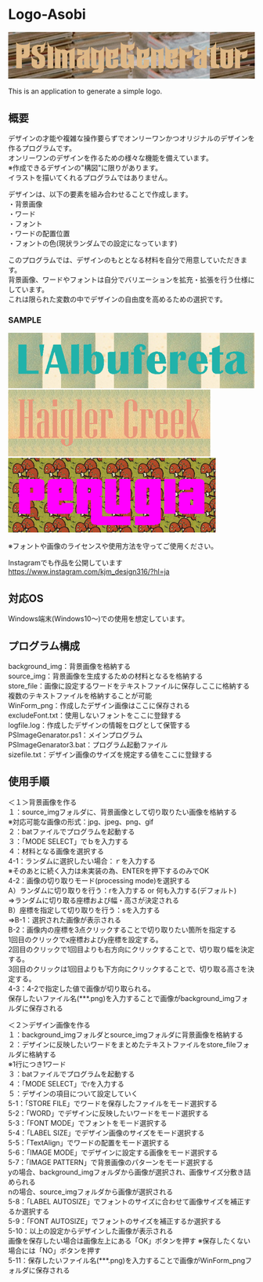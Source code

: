 # Logo-Asobi
![logo](logo/logo1.png)  

This is an application to generate a simple logo.

## 概要
デザインの才能や複雑な操作要らずでオンリーワンかつオリジナルのデザインを作るプログラムです。  
オンリーワンのデザインを作るための様々な機能を備えています。  
※作成できるデザインの"構図"に限りがあります。  
  イラストを描いてくれるプログラムではありません。  

デザインは、以下の要素を組み合わせることで作成します。  
・背景画像  
・ワード  
・フォント  
・ワードの配置位置  
・フォントの色(現状ランダムでの設定になっています)  

このプログラムでは、デザインのもととなる材料を自分で用意していただきます。  
背景画像、ワードやフォントは自分でバリエーションを拡充・拡張を行う仕様にしています。  
これは限られた変数の中でデザインの自由度を高めるための選択です。  

### SAMPLE
![sample1](logo/sample1.png)  
![sample2](logo/sample2.png)  
![sample3](logo/sample3.png)  

※フォントや画像のライセンスや使用方法を守ってご使用ください。

Instagramでも作品を公開しています  
https://www.instagram.com/kjm_design316/?hl=ja  

## 対応OS
Windows端末(Windows10～)での使用を想定しています。  

## プログラム構成
  background_img：背景画像を格納する  
  source_img：背景画像を生成するための材料となるを格納する  
  store_file：画像に設定するワードをテキストファイルに保存しここに格納する  
              複数のテキストファイルを格納することが可能  
  WinForm_png：作成したデザイン画像はここに保存される  
  excludeFont.txt：使用しないフォントをここに登録する  
  logfile.log：作成したデザインの情報をログとして保管する  
  PSImageGenarator.ps1：メインプログラム  
  PSImageGenarator3.bat：プログラム起動ファイル  
  sizefile.txt：デザイン画像のサイズを規定する値をここに登録する  

## 使用手順
＜１＞背景画像を作る  
１：source_imgフォルダに、背景画像として切り取りたい画像を格納する  
  ※対応可能な画像の形式：jpg、jpeg、png、gif  
２：batファイルでプログラムを起動する  
３：「MODE SELECT」でｂを入力する  
４：材料となる画像を選択する  
  4-1：ランダムに選択したい場合：ｒを入力する  
    ※そのあとに続く入力は未実装の為、ENTERを押下するのみでOK  
  4-2：画像の切り取りモード(processing mode)を選択する  
    A）ランダムに切り取りを行う：rを入力する or 何も入力する(デフォルト)  
       ⇒ランダムに切り取る座標および幅・高さが決定される  
    B）座標を指定して切り取りを行う：sを入力する  
       ⇒B-1：選択された画像が表示される  
         B-2：画像内の座標を3点クリックすることで切り取りたい箇所を指定する  
              1回目のクリックでx座標およびy座標を設定する。  
              2回目のクリックで1回目よりも右方向にクリックすることで、切り取り幅を決定する。  
              3回目のクリックは1回目よりも下方向にクリックすることで、切り取る高さを決定する。  
  4-3：4-2で指定した値で画像が切り取られる。  
       保存したいファイル名(***.png)を入力することで画像がbackground_imgフォルダに保存される  

＜２＞デザイン画像を作る  
１：background_imgフォルダとsource_imgフォルダに背景画像を格納する  
２：デザインに反映したいワードをまとめたテキストファイルをstore_fileフォルダに格納する  
    ※1行につき1ワード  
３：batファイルでプログラムを起動する  
４：「MODE SELECT」でrを入力する  
５：デザインの項目について設定していく  
  5-1：「STORE FILE」でワードを保存したファイルをモード選択する  
  5-2：「WORD」でデザインに反映したいワードをモード選択する  
  5-3：「FONT MODE」でフォントをモード選択する  
  5-4：「LABEL SIZE」でデザイン画像のサイズをモード選択する  
  5-5：「TextAlign」でワードの配置をモード選択する  
  5-6：「IMAGE MODE」でデザインに設定する画像をモード選択する  
  5-7：「IMAGE PATTERN」で背景画像のパターンをモード選択する  
        yの場合、background_imgフォルダから画像が選択され、画像サイズ分敷き詰められる  
        nの場合、source_imgフォルダから画像が選択される  
  5-8：「LABEL AUTOSIZE」でフォントのサイズに合わせて画像サイズを補正するか選択する  
  5-9：「FONT AUTOSIZE」でフォントのサイズを補正するか選択する  
  5-10：以上の設定からデザインした画像が表示される  
        画像を保存したい場合は画像左上にある「OK」ボタンを押す ※保存したくない場合には「NO」ボタンを押す  
  5-11：保存したいファイル名(***.png)を入力することで画像がWinForm_pngフォルダに保存される  
